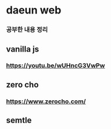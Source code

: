 # daeun web
### 공부한 내용 정리

## vanilla js
### https://youtu.be/wUHncG3VwPw

## zero cho
### https://www.zerocho.com/

## semtle
